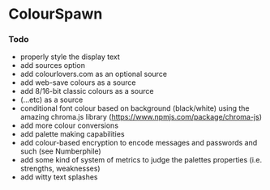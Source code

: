 # ColourSpawn

### Todo
- properly style the display text
- add sources option
- add colourlovers.com as an optional source
- add web-save colours as a source
- add 8/16-bit classic colours as a source
- (...etc) as a source
- conditional font colour based on background (black/white) using the amazing chroma.js library (https://www.npmjs.com/package/chroma-js)
- add more colour conversions
- add palette making capabilities
- add colour-based encryption to encode messages and passwords and such (see Numberphile)
- add some kind of system of metrics to judge the palettes properties (i.e. strengths, weaknesses)
- add witty text splashes